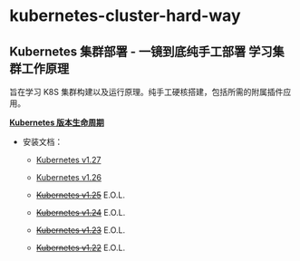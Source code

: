 # kubernetes-cluster-hard-way

## Kubernetes 集群部署 - 一镜到底纯手工部署 学习集群工作原理

旨在学习 K8S 集群构建以及运行原理。纯手工硬核搭建，包括所需的附属插件应用。

[**Kubernetes 版本生命周期**](https://endoflife.date/kubernetes)

* 安装文档：
  * [Kubernetes v1.27](https://github.com/leonanu/kubernetes-cluster-hard-way/blob/main/v1.27.md)

  * [Kubernetes v1.26](https://github.com/leonanu/kubernetes-cluster-hard-way/blob/main/v1.26.md)

  * ~~[Kubernetes v1.25](https://github.com/leonanu/kubernetes-cluster-hard-way/blob/main/v1.25.md)~~ E.O.L.

  * ~~[Kubernetes v1.24](https://github.com/leonanu/kubernetes-cluster-hard-way/blob/main/v1.24.md)~~ E.O.L.

  * ~~[Kubernetes v1.23](https://github.com/leonanu/kubernetes-cluster-hard-way/blob/main/v1.23.md)~~ E.O.L.

  * ~~[Kubernetes v1.22](https://github.com/leonanu/kubernetes-cluster-hard-way/blob/main/v1.22.md)~~ E.O.L.

